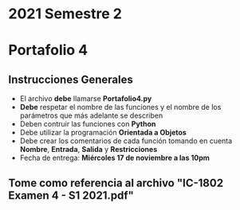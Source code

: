 # 2021 Semestre 2
# Portafolio 4

## Instrucciones Generales
- El archivo **debe** llamarse **Portafolio4.py**
- **Debe** respetar el nombre de las funciones y el nombre de los parámetros que más adelante se describen
- Deben contruir las funciones con **Python**
- Debe utilizar la programación **Orientada a Objetos**
- Debe crear los comentarios de cada función tomando en cuenta **Nombre**, **Entrada**, **Salida** y **Restricciones**
- Fecha de entrega: **Miércoles 17 de noviembre a las 10pm**

## Tome como referencia al archivo "IC-1802 Examen 4 - S1 2021.pdf"
